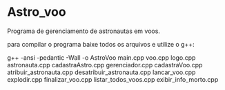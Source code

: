 # Astro_voo

Programa de gerenciamento de astronautas em voos.

para compilar o programa baixe todos os arquivos e utilize o g++:


g++ -ansi -pedantic -Wall -o AstroVoo main.cpp voo.cpp logo.cpp astronauta.cpp cadastraAstro.cpp gerenciador.cpp cadastraVoo.cpp atribuir_astronauta.cpp desatribuir_astronauta.cpp lancar_voo.cpp explodir.cpp finalizar_voo.cpp listar_todos_voos.cpp exibir_info_morto.cpp

